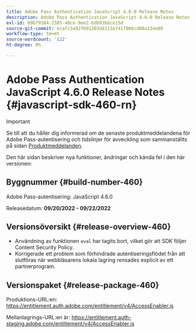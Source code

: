 ```yaml
---
title: Adobe Pass Authentication JavaScript 4.6.0 Release Notes
description: Adobe Pass Authentication JavaScript 4.6.0 Release Notes
exl-id: 09b79384-2385-48ce-9ee2-6db93bbce15d
source-git-commit: ecafc3a92f691203d8113a741f0b6cd00a134e80
workflow-type: tm+mt
source-wordcount: '122'
ht-degree: 0%

---
```


# Adobe Pass Authentication JavaScript 4.6.0 Release Notes {#javascript-sdk-460-rn}

>[!IMPORTANT]
>
> Se till att du håller dig informerad om de senaste produktmeddelandena för Adobe Pass-autentisering och tidslinjer för avveckling som sammanställts på sidan [Produktmeddelanden](/help/authentication/product-announcements.md).

Den här sidan beskriver nya funktioner, ändringar och kända fel i den här versionen:

## Byggnummer {#build-number-460}

Adobe Pass-autentisering: JavaScript 4.6.0

Releasedatum: **09/20/2022 - 09/22/2022**

## Versionsöversikt {#release-overview-460}

* Användning av funktionen `eval` har tagits bort, vilket gör att SDK följer Content Security Policy.
* Korrigerade ett problem som förhindrade autentiseringsflödet från att slutföras när webbläsarens lokala lagring rensades explicit av ett partnerprogram.

## Versionspaket {#release-package-460}

Produktions-URL:en: https://entitlement.auth.adobe.com/entitlement/v4/AccessEnabler.js

Mellanlagrings-URL:en är: https://entitlement.auth-staging.adobe.com/entitlement/v4/AccessEnabler.js

